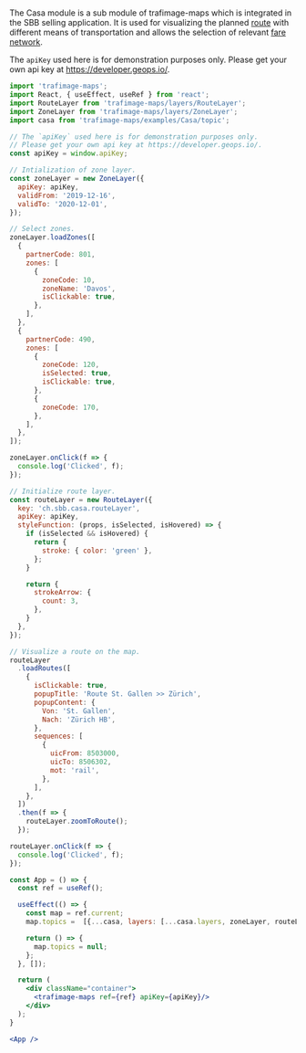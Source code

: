 #

The Casa module is a sub module of trafimage-maps which is integrated in the SBB selling application. It is used for visualizing the planned [route](/docjs.html#routelayer) with different means of transportation and allows the selection of relevant [fare network](/docjs.html#zonelayer).

The `apiKey` used here is for demonstration purposes only. Please get your own api key at https://developer.geops.io/.

```jsx
import 'trafimage-maps';
import React, { useEffect, useRef } from 'react';
import RouteLayer from 'trafimage-maps/layers/RouteLayer';
import ZoneLayer from 'trafimage-maps/layers/ZoneLayer';
import casa from 'trafimage-maps/examples/Casa/topic';

// The `apiKey` used here is for demonstration purposes only.
// Please get your own api key at https://developer.geops.io/.
const apiKey = window.apiKey;

// Intialization of zone layer.
const zoneLayer = new ZoneLayer({
  apiKey: apiKey,
  validFrom: '2019-12-16',
  validTo: '2020-12-01',
});

// Select zones.
zoneLayer.loadZones([
  {
    partnerCode: 801,
    zones: [
      {
        zoneCode: 10,
        zoneName: 'Davos',
        isClickable: true,
      },
    ],
  },
  {
    partnerCode: 490,
    zones: [
      {
        zoneCode: 120,
        isSelected: true,
        isClickable: true,
      },
      {
        zoneCode: 170,
      },
    ],
  },
]);

zoneLayer.onClick(f => {
  console.log('Clicked', f);
});

// Initialize route layer.
const routeLayer = new RouteLayer({
  key: 'ch.sbb.casa.routeLayer',
  apiKey: apiKey,
  styleFunction: (props, isSelected, isHovered) => {
    if (isSelected && isHovered) {
      return {
        stroke: { color: 'green' },
      };
    }

    return {
      strokeArrow: {
        count: 3,
      },
    }
  },
});

// Visualize a route on the map.
routeLayer
  .loadRoutes([
    {
      isClickable: true,
      popupTitle: 'Route St. Gallen >> Zürich',
      popupContent: {
        Von: 'St. Gallen',
        Nach: 'Zürich HB',
      },
      sequences: [
        {
          uicFrom: 8503000,
          uicTo: 8506302,
          mot: 'rail',
        },
      ],
    },
  ])
  .then(f => {
    routeLayer.zoomToRoute();
  });

routeLayer.onClick(f => {
  console.log('Clicked', f);
});

const App = () => {
  const ref = useRef();

  useEffect(() => {
    const map = ref.current;
    map.topics =  [{...casa, layers: [...casa.layers, zoneLayer, routeLayer]}];

    return () => {
      map.topics = null;
    };
  }, []);

  return (
    <div className="container">
      <trafimage-maps ref={ref} apiKey={apiKey}/>
    </div>
  );
}

<App />

```
